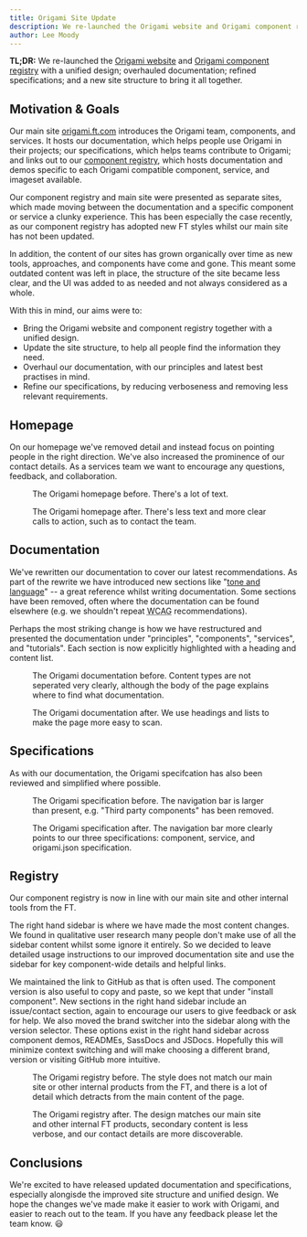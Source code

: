 ```yaml
---
title: Origami Site Update
description: We re-launched the Origami website and Origami component registry.
author: Lee Moody
---
```


**TL;DR:** We re-launched the [Origami website](https://origami.ft.com/) and [Origami component registry](https://registry.origami.ft.com/components) with a unified design; overhauled documentation; refined specifications; and a new site structure to bring it all together.

## Motivation &amp; Goals

Our main site [origami.ft.com](https://origami.ft.com/) introduces the Origami team, components, and services. It hosts our documentation, which helps people use Origami in their projects; our specifications, which helps teams contribute to Origami; and links out to our [component registry](https://registry.origami.ft.com/components), which hosts documentation and demos specific to each Origami compatible component, service, and imageset available.

Our component registry and main site were presented as separate sites, which made moving between the documentation and a specific component or service a clunky experience. This has been especially the case recently, as our component registry has adopted new FT styles whilst our main site has not been updated.

In addition, the content of our sites has grown organically over time as new tools, approaches, and components have come and gone. This meant some outdated content was left in place, the structure of the site became less clear, and the UI was added to as needed and not always considered as a whole.

With this in mind, our aims were to:
- Bring the Origami website and component registry together with a unified design.
- Update the site structure, to help all people find the information they need.
- Overhaul our documentation, with our principles and latest best practises in mind.
- Refine our specifications, by reducing verboseness and removing less relevant requirements.

## Homepage

On our homepage we've removed detail and instead focus on pointing people in the right direction. We've also increased the prominence of our contact details. As a services team we want to encourage any questions, feedback, and collaboration.

<figure>
    <img alt="" src="https://www.ft.com/__origami/service/image/v2/images/raw/https://origami.ft.com/assets/images/2019-03-11-site-update/home-before.png?source=origami&width=1240" />
    <figcaption class="o-typography-caption">The Origami homepage before. There's a lot of text.</figcaption>
</figure>
<figure>
    <img alt="" src="https://www.ft.com/__origami/service/image/v2/images/raw/https://origami.ft.com/assets/images/2019-03-11-site-update/home-after.png?source=origami&width=1240" />
    <figcaption class="o-typography-caption">The Origami homepage after. There's less text and more clear calls to action, such as to contact the team.</figcaption>
</figure>

## Documentation

We've rewritten our documentation to cover our latest recommendations. As part of the rewrite we have introduced new sections like "[tone and language](/docs/principles/tone-and-language/)" -- a great reference whilst writing documentation. Some sections have been removed, often where the documentation can be found elsewhere (e.g. we shouldn't repeat <abbr title="Web Content Accessibility Guidelines">WCAG</abbr> recommendations).

Perhaps the most striking change is how we have restructured and presented the documentation under "principles", "components", "services", and "tutorials". Each section is now explicitly highlighted with a heading and content list.

<figure>
    <img alt="" src="https://www.ft.com/__origami/service/image/v2/images/raw/https://origami.ft.com/assets/images/2019-03-11-site-update/docs-before.png?source=origami&width=1240" />
    <figcaption class="o-typography-caption">The Origami documentation before. Content types are not seperated very clearly, although the body of the page explains where to find what documentation.</figcaption>
</figure>
<figure>
    <img alt="" src="https://www.ft.com/__origami/service/image/v2/images/raw/https://origami.ft.com/assets/images/2019-03-11-site-update/docs-after.png?source=origami&width=1240" />
    <figcaption class="o-typography-caption">The Origami documentation after. We use headings and lists to make the page more easy to scan.</figcaption>
</figure>

## Specifications

As with our documentation, the Origami specifcation has also been reviewed and simplified where possible.

<figure>
    <img alt="" src="https://www.ft.com/__origami/service/image/v2/images/raw/https://origami.ft.com/assets/images/2019-03-11-site-update/specs-before.png?source=origami&width=1240" />
    <figcaption class="o-typography-caption">The Origami specification before. The navigation bar is larger than present, e.g. "Third party components" has been removed.</figcaption>
</figure>
<figure>
    <img alt="" src="https://www.ft.com/__origami/service/image/v2/images/raw/https://origami.ft.com/assets/images/2019-03-11-site-update/specs-after.png?source=origami&width=1240" />
    <figcaption class="o-typography-caption">The Origami specification after. The navigation bar more clearly points to our three specifications: component, service, and origami.json specification.</figcaption>
</figure>

## Registry

Our component registry is now in line with our main site and other internal tools from the FT.

The right hand sidebar is where we have made the most content changes. We found in qualitative user research many people don't make use of all the sidebar content whilst some ignore it entirely. So we decided to leave detailed usage instructions to our improved documentation site and use the sidebar for key component-wide details and helpful links.

We maintained the link to GitHub as that is often used. The component version is also useful to copy and paste, so we kept that under "install component". New sections in the right hand sidebar include an issue/contact section, again to encourage our users to give feedback or ask for help. We also moved the brand switcher into the sidebar along with the version selector. These options exist in the right hand sidebar across component demos, READMEs, SassDocs and JSDocs. Hopefully this will minimize context switching and will make choosing a different brand, version or visiting GitHub more intuitive.

<figure>
    <img alt="" src="https://www.ft.com/__origami/service/image/v2/images/raw/https://origami.ft.com/assets/images/2019-03-11-site-update/registry-before.png?source=origami&width=1240" />
    <figcaption class="o-typography-caption">The Origami registry before. The style does not match our main site or other internal products from the FT, and there is a lot of detail which detracts from the main content of the page.</figcaption>
</figure>
<figure>
    <img alt="" src="https://www.ft.com/__origami/service/image/v2/images/raw/https://origami.ft.com/assets/images/2019-03-11-site-update/registry-after.png?source=origami&width=1240" />
    <figcaption class="o-typography-caption">The Origami registry after. The design matches our main site and other internal FT products, secondary content is less verbose, and our contact details are more discoverable.</figcaption>
</figure>

## Conclusions

We're excited to have released updated documentation and specifications, especially alongisde the improved site structure and unified design. We hope the changes we've made make it easier to work with Origami, and easier to reach out to the team. If you have any feedback please let the team know. &#x1F603;
